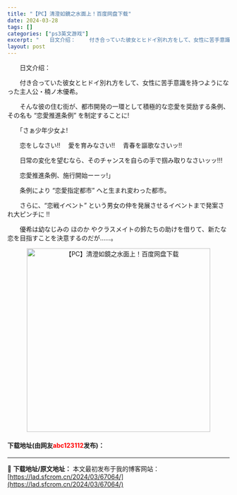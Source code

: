 ```yaml
---
title: "【PC】清澄如鏡之水面上！百度网盘下载"
date: 2024-03-28
tags: []
categories: ["ps3英文游戏"]
excerpt: "　　日文介绍： 　　付き合っていた彼女とヒドイ別れ方をして、女性に苦手意識を持つようになった主人公・楠ノ木優希。 　　そんな彼の住む街が、都市開発の一環として積極的な恋愛を奨励する条例、その名も &ldquo;恋愛推進条例&rdquo; を制定することに! 　　「さぁ少年少女よ! 　　恋をしなさい!&hellip;"
layout: post
---
```


 <p>　　日文介绍：</p> <p>　　付き合っていた彼女とヒドイ別れ方をして、女性に苦手意識を持つようになった主人公・楠ノ木優希。</p> <p>　　そんな彼の住む街が、都市開発の一環として積極的な恋愛を奨励する条例、その名も &ldquo;恋愛推進条例&rdquo; を制定することに!</p> <p>　　「さぁ少年少女よ!</p> <p>　　恋をしなさい!!　 愛を育みなさい!!　 青春を謳歌なさいッ!!</p> <p>　　日常の変化を望むなら、そのチャンスを自らの手で掴み取りなさいッッ!!!</p> <p>　　恋愛推進条例、施行開始ーーッ!」</p> <p>　　条例により &ldquo;恋愛指定都市&rdquo; へと生まれ変わった都市。</p> <p>　　さらに、&ldquo;恋戦イベント&rdquo; という男女の仲を発展させるイベントまで発案され大ピンチに !!</p> <p>　　優希は幼なじみの ほのか やクラスメイトの鈴たちの助けを借りて、新たな恋を目指すことを決意するのだが&hellip;&hellip;。</p> <p align="center"><img align="" border="0" src="https://www.2023game.com/d/file/p/2021/03-24/743206a0e9ea6951129954bd033610ac.jpg" width="416" alt="【PC】清澄如鏡之水面上！百度网盘下载" /></p> <p><h4>下载地址(由网友<font color="red">abc123112</font>发布)：</h4></p> 

---
📖 **下载地址/原文地址：** 本文最初发布于我的博客网站：[https://lad.sfcrom.cn/2024/03/67064/](https://lad.sfcrom.cn/2024/03/67064/)
